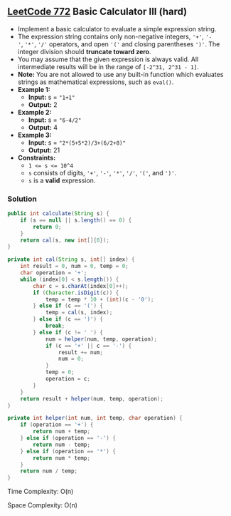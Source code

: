 ## [LeetCode 772](https://leetcode.com/problems/basic-calculator-iii/) Basic Calculator III (hard)

- Implement a basic calculator to evaluate a simple expression string.
- The expression string contains only non-negative integers, `'+'`, `'-'`, `'*'`, `'/'` operators, and open `'('` and closing parentheses `')'`. The integer division should **truncate toward zero**.
- You may assume that the given expression is always valid. All intermediate results will be in the range of `[-2^31, 2^31 - 1]`.
- **Note:** You are not allowed to use any built-in function which evaluates strings as mathematical expressions, such as `eval()`.
- **Example 1:**
    - **Input:** s = `"1+1"`
    - **Output:** 2
- **Example 2:**
    - **Input:** s = `"6-4/2"`
    - **Output:** 4
- **Example 3:**
    - **Input:** s = `"2*(5+5*2)/3+(6/2+8)"`
    - **Output:** 21
- **Constraints:**
    -   `1 <= s <= 10^4`
    -   `s` consists of digits, `'+'`, `'-'`, `'*'`, `'/'`, `'('`, and `')'`.
    -   `s` is a **valid** expression.

### Solution

```java
public int calculate(String s) {
    if (s == null || s.length() == 0) {
        return 0;
    }
    return cal(s, new int[]{0});
}

private int cal(String s, int[] index) {
    int result = 0, num = 0, temp = 0;
    char operation = '+';
    while (index[0] < s.length()) {
        char c = s.charAt(index[0]++);
        if (Character.isDigit(c)) {
            temp = temp * 10 + (int)(c - '0');
        } else if (c == '(') {
            temp = cal(s, index);
        } else if (c == ')') {
            break;
        } else if (c != ' ') {
            num = helper(num, temp, operation);
            if (c == '+' || c == '-') {
                result += num;
                num = 0;
            }
            temp = 0;
            operation = c;
        }
    }
    return result + helper(num, temp, operation);
}

private int helper(int num, int temp, char operation) {
    if (operation == '+') {
        return num + temp;
    } else if (operation == '-') {
        return num - temp;
    } else if (operation == '*') {
        return num * temp;
    }
    return num / temp;
}
```

Time Complexity: O(n)

Space Complexity: O(n)
